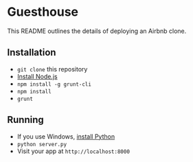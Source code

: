 # Guesthouse

This README outlines the details of deploying an Airbnb clone.

## Installation

* `git clone` this repository
* [Install Node.js](http://nodejs.org/download/)
* `npm install -g grunt-cli`
* `npm install`
* `grunt`

## Running

* If you use Windows, [install Python](https://www.python.org/download/windows/)
* `python server.py`
* Visit your app at `http://localhost:8000`

